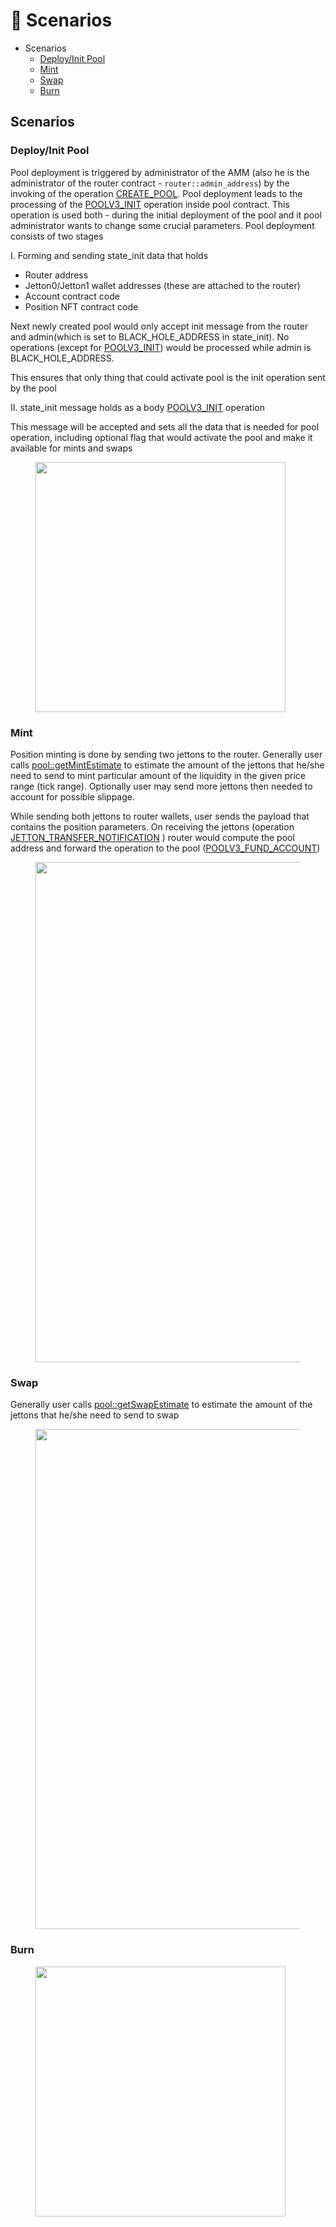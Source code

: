 # 📜 Scenarios

* Scenarios
  * [Deploy/Init Pool](scenarios.md#deploy-init-pool)
  * [Mint](scenarios.md#mint)
  * [Swap](scenarios.md#swap)
  * [Burn](scenarios.md#burn)

## Scenarios

### Deploy/Init Pool

Pool deployment is triggered by administrator of the AMM (also he is the administrator of the router contract - `router::admin_address`) by the invoking of the operation [CREATE\_POOL](router.md#routerv3\_create\_pool). Pool deployment leads to the processing of the [POOLV3\_INIT](pool.md#poolv3\_init) operation inside pool contract. This operation is used both - during the initial deployment of the pool and it pool administrator wants to change some crucial parameters. Pool deployment consists of two stages

I. Forming and sending state\_init data that holds

* Router address
* Jetton0/Jetton1 wallet addresses (these are attached to the router)
* Account contract code
* Position NFT contract code

Next newly created pool would only accept init message from the router and admin(which is set to BLACK\_HOLE\_ADDRESS in state\_init). No operations (except for [POOLV3\_INIT](pool.md#poolv3\_init)) would be processed while admin is BLACK\_HOLE\_ADDRESS.

This ensures that only thing that could activate pool is the init operation sent by the pool

II. state\_init message holds as a body [POOLV3\_INIT](pool.md#poolv3\_init) operation

This message will be accepted and sets all the data that is needed for pool operation, including optional flag that would activate the pool and make it available for mints and swaps

<figure><img src="../../images/init.svg" alt="" width="400"><figcaption></figcaption></figure>

### Mint

Position minting is done by sending two jettons to the router. Generally user calls [pool::getMintEstimate](pool.md#getmintestimate) to estimate the amount of the jettons that he/she need to send to mint particular amount of the liquidity in the given price range (tick range). Optionally user may send more jettons then needed to account for possible slippage.

While sending both jettons to router wallets, user sends the payload that contains the position parameters. On receiving the jettons (operation [JETTON\_TRANSFER\_NOTIFICATION](router.md#routerv3\_transfer\_notification) ) router would compute the pool address and forward the operation to the pool ([POOLV3\_FUND\_ACCOUNT](pool.md#poolv3\_fund\_account))

<figure><img src="../../images/mint.svg" alt="" width="800"><figcaption></figcaption></figure>

### Swap

Generally user calls [pool::getSwapEstimate](pool.md#getswapestimate) to estimate the amount of the jettons that he/she need to send to swap&#x20;

<figure><img src="../../images/swap.svg" alt="" width="800"><figcaption></figcaption></figure>



### Burn

<figure><img src="../../images/burn.svg" alt="" width="400"><figcaption></figcaption></figure>
